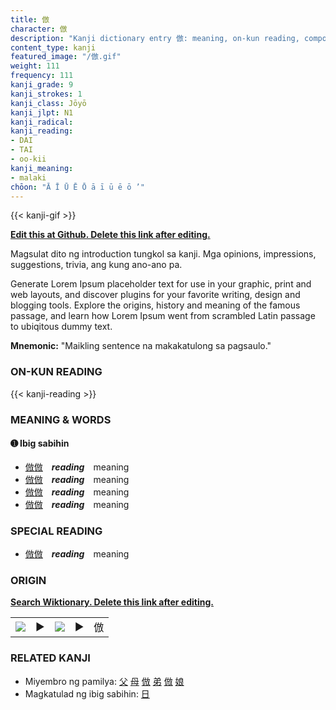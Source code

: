```yaml
---
title: 倣
character: 倣
description: "Kanji dictionary entry 倣: meaning, on-kun reading, compounds, origin, related kanji"
content_type: kanji
featured_image: "/倣.gif"
weight: 111
frequency: 111
kanji_grade: 9
kanji_strokes: 1
kanji_class: Jōyō
kanji_jlpt: N1
kanji_radical: 
kanji_reading: 
- DAI
- TAI
- oo-kii
kanji_meaning:
- malaki
chōon: "Ā Ī Ū Ē Ō ā ī ū ē ō ’"
---
```

[//]: # (Don't edit the line below. Kanji animated GIF code is automatically generated.)
{{< kanji-gif >}}

[//]: # (Edit below this line.)

**[Edit this at Github. Delete this link after editing.](https://github.com/tim0g/tim/tree/main/content/kanji/倣/index.md)**

Magsulat dito ng introduction tungkol sa kanji. Mga opinions, impressions, suggestions, trivia, ang kung ano-ano pa.

Generate Lorem Ipsum placeholder text for use in your graphic, print and web layouts, and discover plugins for your favorite writing, design and blogging tools. Explore the origins, history and meaning of the famous passage, and learn how Lorem Ipsum went from scrambled Latin passage to ubiqitous dummy text.
 
**Mnemonic:** "Maikling sentence na makakatulong sa pagsaulo."

### ON-KUN READING

[//]: # (Don't edit the line below. ON-KUN READING code is automatically generated.)
{{< kanji-reading >}}

### MEANING & WORDS

#### ➊ **Ibig sabihin**
  - [倣](../倣)[倣](../倣)　***reading***　meaning
  - [倣](../倣)[倣](../倣)　***reading***　meaning
  - [倣](../倣)[倣](../倣)　***reading***　meaning
  - [倣](../倣)[倣](../倣)　***reading***　meaning

### SPECIAL READING
  - [倣](../倣)[倣](../倣)　***reading***　meaning

### ORIGIN

**[Search Wiktionary. Delete this link after editing.](https://wiktionary.org/wiki/倣)**
<table class="kanji-table"><tr><td>
<img src="60px-倣-bronze.svg.png">
</td><td>▶</td><td>
<img src="60px-倣-oracle.svg.png">
</td><td>▶</td>
<td class="kanji-origin">倣</td>
</tr></table>

### RELATED KANJI
- Miyembro ng pamilya: [父](../父) [母](../母) [倣](../倣) [弟](../弟) [倣](../倣) [娘](../娘)
- Magkatulad ng ibig sabihin: [日](../日)
